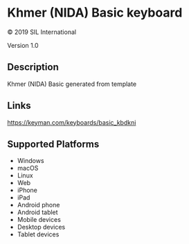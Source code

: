 Khmer (NIDA) Basic keyboard
==============

© 2019 SIL International

Version 1.0

Description
-----------

Khmer (NIDA) Basic generated from template

Links
-----
https://keyman.com/keyboards/basic_kbdkni

Supported Platforms
-------------------
 * Windows
 * macOS
 * Linux
 * Web
 * iPhone
 * iPad
 * Android phone
 * Android tablet
 * Mobile devices
 * Desktop devices
 * Tablet devices


